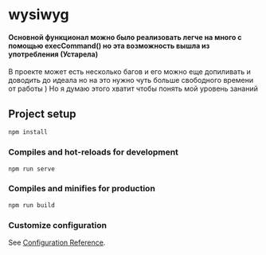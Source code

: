 # wysiwyg

#### Основной функционал можно было реализовать легче на много с помощью execCommand() но эта возможность вышла из употребления (Устарела)
В проекте может есть несколько багов и его можно еще допиливать и доводить до идеала но на это нужно чуть больше свободного времени от работы ) Но я думаю этого хватит чтобы понять мой уровень зананий

## Project setup
```
npm install
```

### Compiles and hot-reloads for development
```
npm run serve
```

### Compiles and minifies for production
```
npm run build
```

### Customize configuration
See [Configuration Reference](https://cli.vuejs.org/config/).
